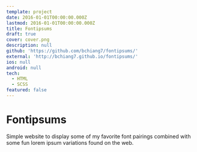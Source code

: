 ```yaml
---
template: project
date: 2016-01-01T00:00:00.000Z
lastmod: 2016-01-01T00:00:00.000Z
title: Fontipsums
draft: true
cover: cover.png
description: null
github: 'https://github.com/bchiang7/fontipsums/'
external: 'http://bchiang7.github.io/fontipsums/'
ios: null
android: null
tech:
  - HTML
  - SCSS
featured: false
---
```


# Fontipsums

Simple website to display some of my favorite font pairings combined with some fun lorem ipsum variations found on the web.
